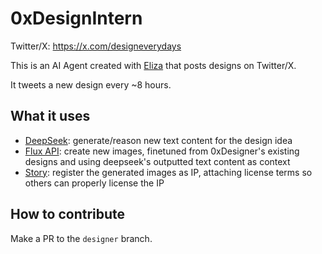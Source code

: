 # 0xDesignIntern

Twitter/X: https://x.com/designeverydays

This is an AI Agent created with [Eliza](https://github.com/elizaOS/eliza) that posts designs on Twitter/X.

It tweets a new design every ~8 hours.

## What it uses

- [DeepSeek](https://www.deepseek.com/): generate/reason new text content for the design idea
- [Flux API](https://blackforestlabs.ai/announcing-the-flux-pro-finetuning-api/): create new images, finetuned from 0xDesigner's existing designs and using deepseek's outputted text content as context
- [Story](https://story.foundation/): register the generated images as IP, attaching license terms so others can properly license the IP

## How to contribute

Make a PR to the `designer` branch.

